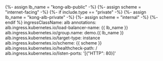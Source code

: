 {%- assign lb_name = "kong-alb-public" -%}
{%- assign scheme = "internet-facing" -%}
{%- if include.type == "private" -%}
 {%- assign lb_name = "kong-alb-private" -%}
 {%- assign scheme = "internal" -%}
{%- endif %}
    ingressClassName: alb
    annotations:
      alb.ingress.kubernetes.io/load-balancer-name: {{ lb_name }}
      alb.ingress.kubernetes.io/group.name: demo.{{ lb_name }}
      alb.ingress.kubernetes.io/target-type: instance
      alb.ingress.kubernetes.io/scheme: {{ scheme }}
      alb.ingress.kubernetes.io/healthcheck-path: /
      alb.ingress.kubernetes.io/listen-ports: '[{"HTTP": 80}]'